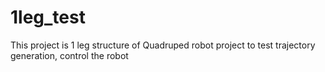 # 1leg_test
 This project is 1 leg structure of Quadruped robot project to test trajectory generation, control the robot
